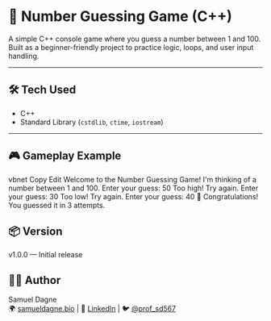 # 🎯 Number Guessing Game (C++)

A simple C++ console game where you guess a number between 1 and 100.  
Built as a beginner-friendly project to practice logic, loops, and user input handling.

---

## 🛠️ Tech Used
- C++
- Standard Library (`cstdlib`, `ctime`, `iostream`)

---

## 🎮 Gameplay Example
vbnet
Copy
Edit
Welcome to the Number Guessing Game!
I'm thinking of a number between 1 and 100.
Enter your guess: 50
Too high! Try again.
Enter your guess: 30
Too low! Try again.
Enter your guess: 40
🎉 Congratulations! You guessed it in 3 attempts.

## 📦 Version
v1.0.0 — Initial release

## 🙋‍♂️ Author

Samuel Dagne  
🌍 [samueldagne.bio](https://samueldagne.bio) | 💼 [LinkedIn](https://linkedin.com/in/samuel-dagne-230589262) | 🐦 [@prof_sd567](https://x.com/prof_sd567)
